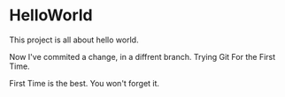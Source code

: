 # HelloWorld
This project is all about hello world.

Now I've commited a change, in a diffrent branch. 
Trying Git For the First Time.

First Time is the best.
You won't forget it. 
